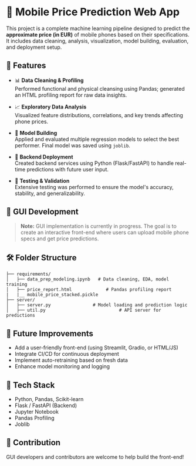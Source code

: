 # 📱 Mobile Price Prediction Web App

This project is a complete machine learning pipeline designed to predict the **approximate price (in EUR)** of mobile phones based on their specifications. It includes data cleaning, analysis, visualization, model building, evaluation, and deployment setup.

## 🔧 Features

- 📊 **Data Cleaning & Profiling**  
  Performed functional and physical cleansing using Pandas; generated an HTML profiling report for raw data insights.

- 📈 **Exploratory Data Analysis**  
  Visualized feature distributions, correlations, and key trends affecting phone prices.

- 🤖 **Model Building**  
  Applied and evaluated multiple regression models to select the best performer. Final model was saved using `joblib`.

- 🔌 **Backend Deployment**  
  Created backend services using Python (Flask/FastAPI) to handle real-time predictions with future user input.

- 🧪 **Testing & Validation**  
  Extensive testing was performed to ensure the model's accuracy, stability, and generalizability.

## 🚧 GUI Development

> **Note:** GUI implementation is currently in progress. The goal is to create an interactive front-end where users can upload mobile phone specs and get price predictions.

## 🛠️ Folder Structure

```
├── requirements/
│   ├── data_prep_modeling.ipynb   # Data cleaning, EDA, model training
│   ├── price_report.html             # Pandas profiling report
|   |__ mobile_price_stacked.pickle
├── server/
│   ├── server.py                # Model loading and prediction logic
│   ├── util.py                            # API server for predictions
```

## 🚀 Future Improvements

- Add a user-friendly front-end (using Streamlit, Gradio, or HTML/JS)
- Integrate CI/CD for continuous deployment
- Implement auto-retraining based on fresh data
- Enhance model monitoring and logging

## 🧩 Tech Stack

- Python, Pandas, Scikit-learn  
- Flask / FastAPI (Backend)  
- Jupyter Notebook  
- Pandas Profiling  
- Joblib  

## 🤝 Contribution

GUI developers and contributors are welcome to help build the front-end!
